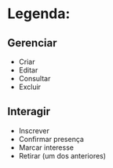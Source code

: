 # Legenda:

## Gerenciar

  * Criar
  * Editar
  * Consultar
  * Excluir

## Interagir

  * Inscrever
  * Confirmar presença
  * Marcar interesse
  * Retirar (um dos anteriores)